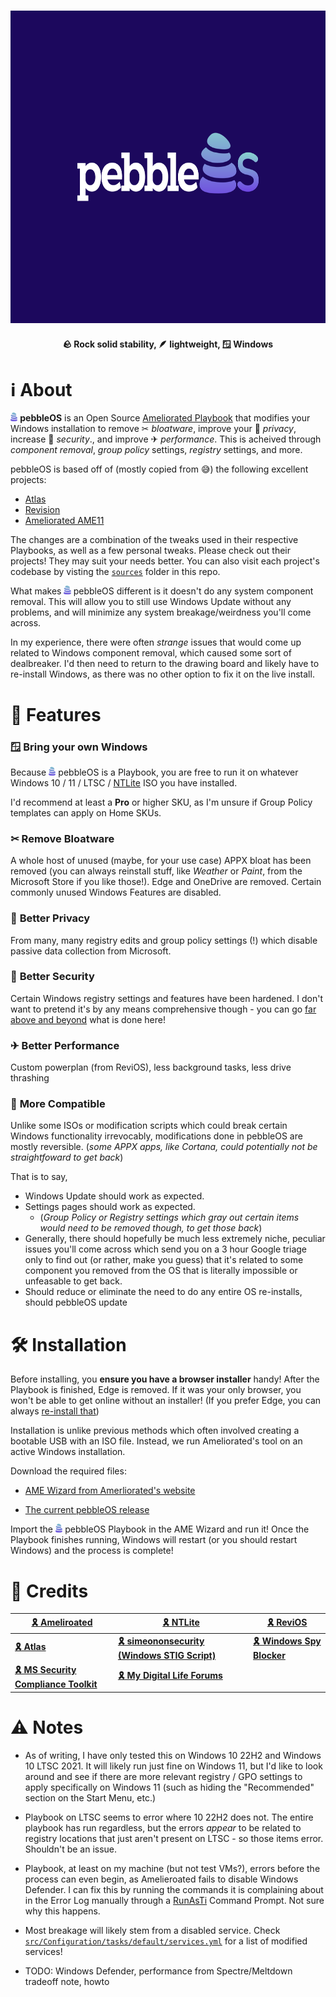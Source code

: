<h3 align="center">
  <img alt="pebbleOS" src="logo.svg" height="500">
</h3>

<h4 align="center">
  🪨 Rock solid stability, 🪶 lightweight, 🪟 Windows
</h4>

# ℹ️ About

<img src="icon.svg" height="14" alt="pebbleOS icon"> **pebbleOS** is an Open Source [Ameliorated Playbook](https://ameliorated.io/) that modifies your Windows installation to remove ✂ _bloatware_, improve your 🔐 _privacy_, increase 🧱 _security_., and improve ✈ _performance_. This is acheived through _component removal_, _group policy_ settings, _registry_ settings, and more.

pebbleOS is based off of (mostly copied from 😅) the following excellent projects:

- [Atlas](https://github.com/Atlas-OS/Atlas/releases/latest)
- [Revision](https://github.com/meetrevision/playbook/releases/latest)
- [Ameliorated AME11](https://ameliorated.io/#:~:text=AME%2011)

The changes are a combination of the tweaks used in their respective Playbooks, as well as a few personal tweaks. Please check out their projects! They may suit your needs better. You can also visit each project's codebase by visting the [`sources`](./sources/) folder in this repo.

What makes <img src="icon.svg" height="14" alt="pebbleOS icon"> pebbleOS different is it doesn't do any system component removal. This will allow you to still use Windows Update without any problems, and will minimize any system breakage/weirdness you'll come across.

In my experience, there were often _strange_ issues that would come up related to Windows component removal, which caused some sort of dealbreaker. I'd then need to return to the drawing board and likely have to re-install Windows, as there was no other option to fix it on the live install.

# 🎨 Features

### 🪟 **Bring your own Windows**

Because <img src="icon.svg" height="14" alt="pebbleOS icon"> pebbleOS is a Playbook, you are free to run it on whatever Windows 10 / 11 / LTSC / [NTLite](https://www.ntlite.com/) ISO you have installed.

I'd recommend at least a **Pro** or higher SKU, as I'm unsure if Group Policy templates can apply on Home SKUs.

### ✂ **Remove Bloatware**

A whole host of unused (maybe, for your use case) APPX bloat has been removed (you can always reinstall stuff, like _Weather_ or _Paint_, from the Microsoft Store if you like those!). Edge and OneDrive are removed. Certain commonly unused Windows Features are disabled.

### 🔐 **Better Privacy**

From many, many registry edits and group policy settings (!) which disable passive data collection from Microsoft.

### 🧱 **Better Security**

Certain Windows registry settings and features have been hardened. I don't want to pretend it's by any means comprehensive though - you can go [far above and beyond](https://github.com/simeononsecurity/Standalone-Windows-STIG-Script) what is done here!

### ✈ **Better Performance**

Custom powerplan (from ReviOS), less background tasks, less drive thrashing

### 🔗 **More Compatible**

Unlike some ISOs or modification scripts which could break certain Windows functionality irrevocably, modifications done in pebbleOS are mostly reversible. (_some APPX apps, like Cortana, could potentially not be straightfoward to get back_)

That is to say,

- Windows Update should work as expected.
- Settings pages should work as expected.
  - (_Group Policy or Registry settings which gray out certain items would need to be removed though, to get those back_)
- Generally, there should hopefully be much less extremely niche, peculiar issues you'll come across which send you on a 3 hour Google triage only to find out (or rather, make you guess) that it's related to some component you removed from the OS that is literally impossible or unfeasable to get back.
- Should reduce or eliminate the need to do any entire OS re-installs, should pebbleOS update

# 🛠️ Installation

Before installing, you **ensure you have a browser installer** handy! After the Playbook is finished, Edge is removed. If it was your only browser, you won't be able to get online without an installer! (If you prefer Edge, you can always [re-install that](https://www.microsoft.com/en-us/edge/business/download))

Installation is unlike previous methods which often involved creating a bootable USB with an ISO file. Instead, we run Ameliorated's tool on an active Windows installation.

Download the required files:

- [AME Wizard from Amerliorated's website](https://ameliorated.io/)

- [The current pebbleOS release](https://github.com/pebble-os/pebble-os/releases/latest)

Import the <img src="icon.svg" height="14" alt="pebbleOS icon"> pebbleOS Playbook in the AME Wizard and run it! Once the Playbook finishes running, Windows will restart (or you should restart Windows) and the process is complete!

# 💝 Credits

| [🎗️ Ameliroated](https://ameliorated.io/)                                                               | [🎗️ NTLite](https://ntlite.com/)                                                                                    | [🎗️ ReviOS](https://revi.cc/)                                         |
| ------------------------------------------------------------------------------------------------------- | ------------------------------------------------------------------------------------------------------------------- | --------------------------------------------------------------------- |
| **[🎗️ Atlas](https://atlasos.net/)**                                                                    | **[🎗️ simeononsecurity (Windows STIG Script)](https://github.com/simeononsecurity/Standalone-Windows-STIG-Script)** | **[🎗️ Windows Spy Blocker](https://crazymax.dev/WindowsSpyBlocker/)** |
| **[🎗️ MS Security Compliance Toolkit](https://www.microsoft.com/en-us/download/details.aspx?id=55319)** | **[🎗️ My Digital Life Forums](https://forums.mydigitallife.net)**                                                   |

# ⚠ Notes

- As of writing, I have only tested this on Windows 10 22H2 and Windows 10 LTSC 2021. It will likely run just fine on Windows 11, but I'd like to look around and see if there are more relevant registry / GPO settings to apply specifically on Windows 11 (such as hiding the "Recommended" section on the Start Menu, etc.)

- Playbook on LTSC seems to error where 10 22H2 does not. The entire playbook has run regardless, but the errors _appear_ to be related to registry locations that just aren't present on LTSC - so those items error. Shouldn't be an issue.

- Playbook, at least on my machine (but not test VMs?), errors before the process can even begin, as Amelieroated fails to disable Windows Defender. I can fix this by running the commands it is complaining about in the Error Log manually through a [RunAsTi](https://github.com/jschicht/RunAsTI) Command Prompt. Not sure why this happens.

- Most breakage will likely stem from a disabled service. Check [`src/Configuration/tasks/default/services.yml`](src/Configuration/tasks/default/services.yml) for a list of modified services!

- TODO: Windows Defender, performance from Spectre/Meltdown tradeoff note, howto
